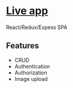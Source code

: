 # [Live app](https://dry-sands-55175.herokuapp.com)

React/Redux/Expess SPA

## Features

* CRUD
* Authentication
* Authorization 
* Image upload


